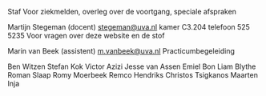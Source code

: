 Staf
Voor ziekmelden, overleg over de voortgang, speciale afspraken

Martijn Stegeman (docent)
stegeman@uva.nl
kamer C3.204
telefoon 525 5235
Voor vragen over deze website en de stof

Marin van Beek (assistent)
m.vanbeek@uva.nl
Practicumbegeleiding

Ben Witzen
Stefan Kok
Victor Azizi
Jesse van Assen
Emiel Bon
Liam Blythe
Roman Slaap
Romy Moerbeek
Remco Hendriks
Christos Tsigkanos
Maarten Inja

